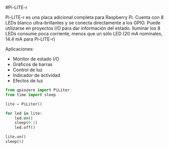 <!--
---
name: Pi-LITE-r
class: board
type: led
formfactor: Otro
manufacturer: Ciseco
description: An 8 LED strip for the Raspberry Pi
url: http://gpiozero.readthedocs.io/en/v1.3.1/api_boards.html#piliter
image: 'pi-liter.png'
pincount: 26
eeprom: no
power:
  '1':
ground:
  '6':
  '9':
  '14':
  '20':
  '25':
pin:
  '7':
    name: LED1
    direction: output
    active: high
  '11':
    name: LED2
    direction: output
    active: high
  '12':
    name: LED4
    direction: output
    active: high
  '13':
    name: LED3
    direction: output
    active: high
  '15':
    name: LED5
    direction: output
    active: high
  '16':
    name: LED6
    direction: output
    active: high
  '18':
    name: LED7
    direction: output
    active: high
  '22':
    name: LED8
    direction: output
    active: high
-->
#Pi-LITE-r

Pi-LITE-r es una placa adicional completa para Raspberry Pi. Cuenta con 8 LEDs blanco ultra-brillantes y se conecta directamente a los GPIO. Puede utilizarse en proyectos I/O para dar información del estado. Iluminar los 8 LEDs consume poca corriente, menos que un sólo LED (20 mA nominales, 14.4 mA para Pi-LITE-r)

Aplicaciones:

* Monitor de estado I/O
* Gráficos de barras
* Control de luz
* Indicador de actividad
* Efectos de luz

```python
from gpiozero import PiLiter
from time import sleep

lite = PiLiter()

for led in lite:
    led.on()
    sleep(0.1)
    led.off()

lite.on()
sleep(5)
```

